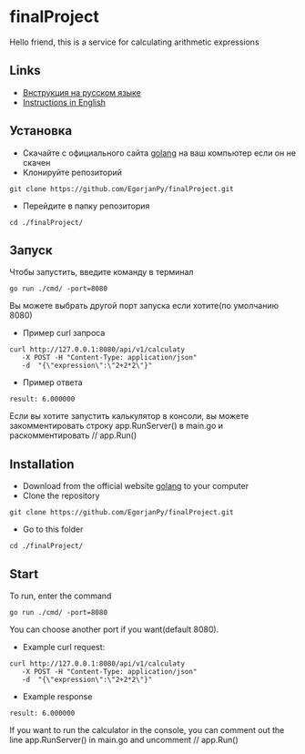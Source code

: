 # finalProject
Hello friend, this is a service for calculating arithmetic expressions
## Links
* [Bнструкция на русском языке](#установка)
* [Instructions in English](#installation)
## Установка
* Скачайте с официального сайта [golang](https://go.dev/dl/) на ваш компьютер если он не скачен
* Клонируйте репозиторий
```
git clone https://github.com/EgorjanPy/finalProject.git
```
* Перейдите в папку репозитория
```
cd ./finalProject/
```
## Запуск
Чтобы запустить, введите команду в терминал
```
go run ./cmd/ -port=8080
```
Вы можете выбрать другой порт запуска если хотите(по умолчанию 8080)
* Пример curl запроса
```
curl http://127.0.0.1:8080/api/v1/calculatу
   -X POST -H "Content-Type: application/json"
   -d  "{\"expression\":\"2+2*2\"}"
```
* Пример ответа
```
result: 6.000000
```
Если вы хотите запустить калькулятор в консоли, вы можете закомментировать строку app.RunServer() в main.go и раскомментировать // app.Run()

## Installation
 * Download from the official website [golang](https://go.dev/dl/) to your computer
 * Clone the repository
```
git clone https://github.com/EgorjanPy/finalProject.git
```
* Go to this folder
```
cd ./finalProject/
```
## Start
To run, enter the command
```
go run ./cmd/ -port=8080
```
You can choose another port if you want(default 8080).
* Example curl request:
```
curl http://127.0.0.1:8080/api/v1/calculatу
   -X POST -H "Content-Type: application/json"
   -d  "{\"expression\":\"2+2*2\"}"
```
* Example response
```
result: 6.000000
```
If you want to run the calculator in the console, you can comment out the line app.RunServer() in main.go and uncomment // app.Run()
